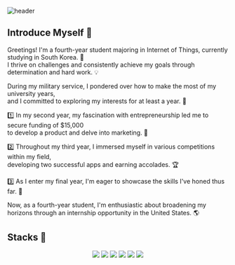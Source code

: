 ![header](https://capsule-render.vercel.app/api?type=waving&color=0:c6acf6,100:E6B9F7&width=1500&height=240&section=header&text=KWON's%20Adventure%20Journal✋&fontSize=50&fontColor=ffffff )  

## Introduce Myself 📖

<div align="left">
 Greetings! I'm a fourth-year student majoring in Internet of Things, currently studying in South Korea. 🌟
<br>
 I thrive on challenges and consistently achieve my goals through determination and hard work. 💡

 During my military service, I pondered over how to make the most of my university years,<br>
and I committed to exploring my interests for at least a year. 🌱

1️⃣ In my second year, my fascination with entrepreneurship led me to secure funding of $15,000 <br>
   to develop a product and delve into marketing. 💼

2️⃣ Throughout my third year, I immersed myself in various competitions within my field, <br>
   developing two successful apps and earning accolades. 🏆

3️⃣ As I enter my final year, I'm eager to showcase the skills I've honed thus far. 🚀

 Now, as a fourth-year student, I'm enthusiastic about broadening my horizons through an internship opportunity in the United States. 🌎
  
</div>

 
## Stacks 📖
<div align="center">
  <img src="https://img.shields.io/badge/c-A8B9CC?style=for-the-badge&logo=c&logoColor=white">
  <img src="https://img.shields.io/badge/cpp-00599C?style=for-the-badge&logo=cplusplus&logoColor=white">
  <img src="https://img.shields.io/badge/java-007396?style=for-the-badge&logo=java&logoColor=white">
  <img src="https://img.shields.io/badge/kotlin-0095D5?style=for-the-badge&logo=kotlin&logoColor=white">
  <img src="https://img.shields.io/badge/python-3776AB?style=for-the-badge&logo=python&logoColor=white">
  <img src="https://img.shields.io/badge/linux-FCC624?style=for-the-badge&logo=linux&logoColor=black">
</div>
  
  
</div>

